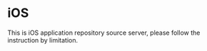 iOS
===

This is iOS application repository source server, please follow the instruction by limitation.
